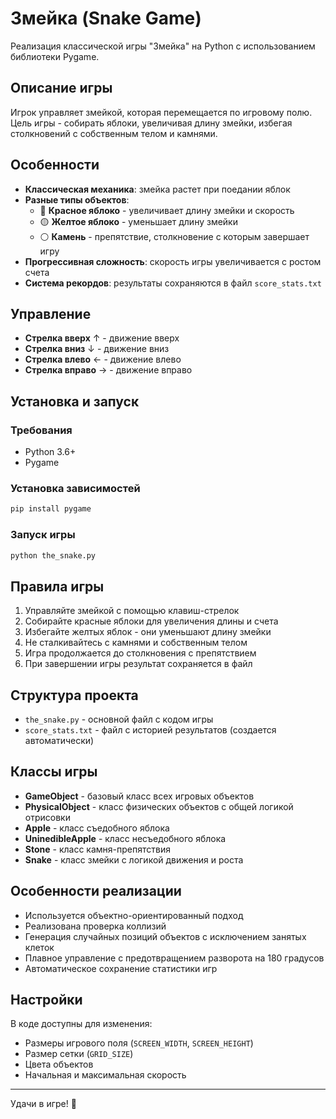 # Змейка (Snake Game)

Реализация классической игры "Змейка" на Python с использованием библиотеки Pygame.

## Описание игры

Игрок управляет змейкой, которая перемещается по игровому полю. Цель игры - собирать яблоки, увеличивая длину змейки, избегая столкновений с собственным телом и камнями.

## Особенности

- **Классическая механика**: змейка растет при поедании яблок
- **Разные типы объектов**:
  - 🍏 **Красное яблоко** - увеличивает длину змейки и скорость
  - 🟡 **Желтое яблоко** - уменьшает длину змейки
  - ⚪ **Камень** - препятствие, столкновение с которым завершает игру
- **Прогрессивная сложность**: скорость игры увеличивается с ростом счета
- **Система рекордов**: результаты сохраняются в файл `score_stats.txt`

## Управление

- **Стрелка вверх** ↑ - движение вверх
- **Стрелка вниз** ↓ - движение вниз  
- **Стрелка влево** ← - движение влево
- **Стрелка вправо** → - движение вправо

## Установка и запуск

### Требования
- Python 3.6+
- Pygame

### Установка зависимостей
```bash
pip install pygame
```

### Запуск игры
```bash
python the_snake.py
```

## Правила игры

1. Управляйте змейкой с помощью клавиш-стрелок
2. Собирайте красные яблоки для увеличения длины и счета
3. Избегайте желтых яблок - они уменьшают длину змейки
4. Не сталкивайтесь с камнями и собственным телом
5. Игра продолжается до столкновения с препятствием
6. При завершении игры результат сохраняется в файл

## Структура проекта

- `the_snake.py` - основной файл с кодом игры
- `score_stats.txt` - файл с историей результатов (создается автоматически)

## Классы игры

- **GameObject** - базовый класс всех игровых объектов
- **PhysicalObject** - класс физических объектов с общей логикой отрисовки
- **Apple** - класс съедобного яблока
- **UninedibleApple** - класс несъедобного яблока  
- **Stone** - класс камня-препятствия
- **Snake** - класс змейки с логикой движения и роста

## Особенности реализации

- Используется объектно-ориентированный подход
- Реализована проверка коллизий
- Генерация случайных позиций объектов с исключением занятых клеток
- Плавное управление с предотвращением разворота на 180 градусов
- Автоматическое сохранение статистики игр

## Настройки

В коде доступны для изменения:
- Размеры игрового поля (`SCREEN_WIDTH`, `SCREEN_HEIGHT`)
- Размер сетки (`GRID_SIZE`)
- Цвета объектов
- Начальная и максимальная скорость

---

Удачи в игре! 🐍
```
